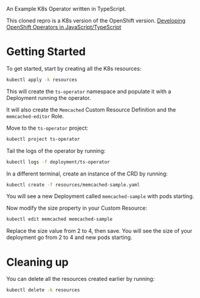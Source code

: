 An Example K8s Operator written in TypeScript.

This cloned repro is a K8s version of the OpenShift version. [Developing OpenShift Operators in JavaScript/TypeScript](https://www.openshift.com/blog/developing-openshift-operators-in-javascript/typescript)

# Getting Started

To get started, start by creating all the K8s resources:

```bash
kubectl apply -k resources
```

This will create the `ts-operator` namespace and populate it with a Deployment running the operator.

It will also create the `Memcached` Custom Resource Definition and the `memcached-editor` Role.

Move to the `ts-operator` project:

```bash
kubectl project ts-operator
```

Tail the logs of the operator by running:

```bash
kubectl logs -f deployment/ts-operator
```

In a different terminal, create an instance of the CRD by running:

```bash
kubectl create -f resources/memcached-sample.yaml
```

You will see a new Deployment called `memcached-sample` with pods starting.

Now modify the size property in your Custom Resource:

```bash
kubectl edit memcached memcached-sample
```

Replace the size value from 2 to 4, then save. You will see the size of your deployment go from 2 to 4 and new pods starting.

# Cleaning up

You can delete all the resources created earlier by running:

```bash
kubectl delete -k resources
```
